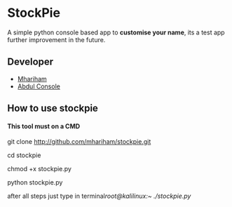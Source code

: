 # StockPie

A simple python console based app to **customise your name**,
its a test app further improvement in the future.

## Developer
- [Mhariham](https://github.com/mhariham)
- [Abdul Console](https://github.com/AbdulConsole)

## How to use stockpie
#### This tool must on a CMD
git clone http://github.com/mhariham/stockpie.git

cd stockpie

chmod +x stockpie.py

python stockpie.py

after all steps just type in terminal*root@kalilinux:~*
*./stockpie.py*
